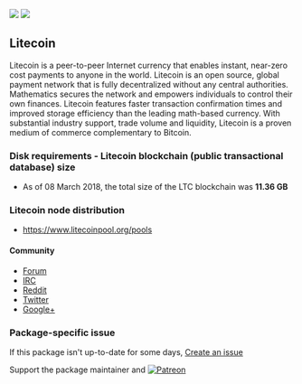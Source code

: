 [![](https://img.shields.io/chocolatey/v/litecoin?color=green&label=litecoin)](https://chocolatey.org/packages/litecoin) [![](https://img.shields.io/chocolatey/dt/litecoin)](https://chocolatey.org/packages/litecoin)

## Litecoin
Litecoin is a peer-to-peer Internet currency that enables instant, near-zero cost payments to anyone in the world. 
Litecoin is an open source, global payment network that is fully decentralized without any central authorities. 
Mathematics secures the network and empowers individuals to control their own finances. Litecoin features faster 
transaction confirmation times and improved storage efficiency than the leading math-based currency. With substantial 
industry support, trade volume and liquidity, Litecoin is a proven medium of commerce complementary to Bitcoin.

### Disk requirements - Litecoin blockchain (public transactional database) size
* As of 08 March 2018, the total size of the LTC blockchain was __11.36 GB__ 

### Litecoin node distribution
* https://www.litecoinpool.org/pools

#### Community
* [Forum](https://litecointalk.io/)
* [IRC](https://webchat.freenode.net/?channels=litecoin)
* [Reddit](https://www.reddit.com/r/litecoin/)
* [Twitter](https://twitter.com/LitecoinProject)
* [Google+](https://plus.google.com/+LitecoinOrg)

### Package-specific issue
If this package isn't up-to-date for some days, [Create an issue](https://github.com/tunisiano187/Choco-packages/issues/new/choose)

Support the package maintainer and [![Patreon](https://cdn.jsdelivr.net/gh/tunisiano187/choco-packages@f986b7f5de3afc021180256752805698d4efbc38/icons/patreon.png)](https://www.patreon.com/tunisiano)
